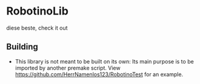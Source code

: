 # RobotinoLib

diese beste, check it out

## Building

+ This library is not meant to be built on its own: Its main purpose is to be imported by another premake script. View https://github.com/HerrNamenlos123/RobotinoTest for an example.
